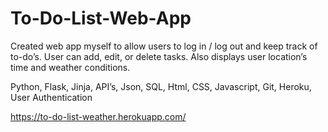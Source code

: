 # To-Do-List-Web-App
Created web app myself to allow users to log in / log out and keep track of to-do’s. User can add, edit, or delete tasks. Also displays user location’s time and weather conditions.

Python, Flask, Jinja, API’s, Json, SQL, Html, CSS, Javascript, Git, Heroku, User Authentication

https://to-do-list-weather.herokuapp.com/
